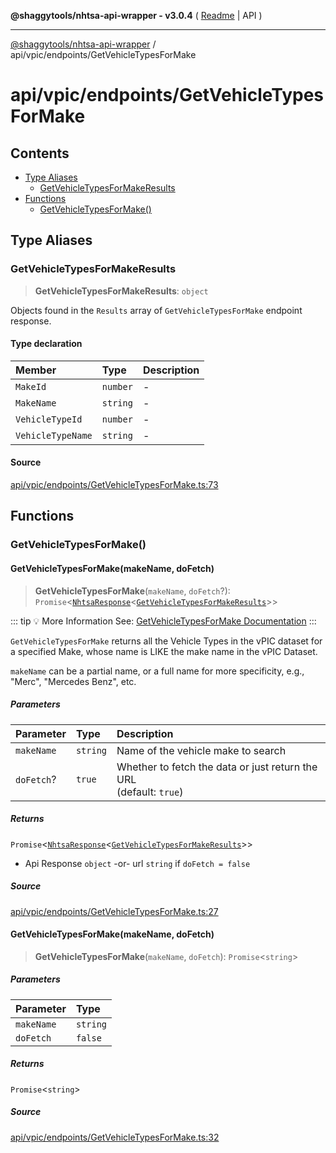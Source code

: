 **@shaggytools/nhtsa-api-wrapper - v3.0.4** ( [Readme](../../../index.md) \| API )

***

[@shaggytools/nhtsa-api-wrapper](../../../modules.md) / api/vpic/endpoints/GetVehicleTypesForMake

# api/vpic/endpoints/GetVehicleTypesForMake

## Contents

- [Type Aliases](GetVehicleTypesForMake.md#type-aliases)
  - [GetVehicleTypesForMakeResults](GetVehicleTypesForMake.md#getvehicletypesformakeresults)
- [Functions](GetVehicleTypesForMake.md#functions)
  - [GetVehicleTypesForMake()](GetVehicleTypesForMake.md#getvehicletypesformake)

## Type Aliases

### GetVehicleTypesForMakeResults

> **GetVehicleTypesForMakeResults**: `object`

Objects found in the `Results` array of `GetVehicleTypesForMake` endpoint response.

#### Type declaration

| Member | Type | Description |
| :------ | :------ | :------ |
| `MakeId` | `number` | - |
| `MakeName` | `string` | - |
| `VehicleTypeId` | `number` | - |
| `VehicleTypeName` | `string` | - |

#### Source

[api/vpic/endpoints/GetVehicleTypesForMake.ts:73](https://github.com/ShaggyTech/nhtsa-api-wrapper/blob/main/packages/lib/src/api/vpic/endpoints/GetVehicleTypesForMake.ts#L73)

## Functions

### GetVehicleTypesForMake()

#### GetVehicleTypesForMake(makeName, doFetch)

> **GetVehicleTypesForMake**(`makeName`, `doFetch`?): `Promise`\<[`NhtsaResponse`](../../types.md#nhtsaresponseresultstype-apitype)\<[`GetVehicleTypesForMakeResults`](GetVehicleTypesForMake.md#getvehicletypesformakeresults)\>\>

::: tip :bulb: More Information
See: [GetVehicleTypesForMake Documentation](/guide/vpic/endpoints/get-vehicle-types-for-make)
:::

`GetVehicleTypesForMake` returns all the Vehicle Types in the vPIC dataset for a specified Make,
whose name is LIKE the make name in the vPIC Dataset.

`makeName` can be a partial name, or a full name for more specificity, e.g., "Merc",
"Mercedes Benz", etc.

##### Parameters

| Parameter | Type | Description |
| :------ | :------ | :------ |
| `makeName` | `string` | Name of the vehicle make to search |
| `doFetch`? | `true` | Whether to fetch the data or just return the URL<br />(default: `true`) |

##### Returns

`Promise`\<[`NhtsaResponse`](../../types.md#nhtsaresponseresultstype-apitype)\<[`GetVehicleTypesForMakeResults`](GetVehicleTypesForMake.md#getvehicletypesformakeresults)\>\>

- Api Response
`object` -or- url `string` if `doFetch = false`

##### Source

[api/vpic/endpoints/GetVehicleTypesForMake.ts:27](https://github.com/ShaggyTech/nhtsa-api-wrapper/blob/main/packages/lib/src/api/vpic/endpoints/GetVehicleTypesForMake.ts#L27)

#### GetVehicleTypesForMake(makeName, doFetch)

> **GetVehicleTypesForMake**(`makeName`, `doFetch`): `Promise`\<`string`\>

##### Parameters

| Parameter | Type |
| :------ | :------ |
| `makeName` | `string` |
| `doFetch` | `false` |

##### Returns

`Promise`\<`string`\>

##### Source

[api/vpic/endpoints/GetVehicleTypesForMake.ts:32](https://github.com/ShaggyTech/nhtsa-api-wrapper/blob/main/packages/lib/src/api/vpic/endpoints/GetVehicleTypesForMake.ts#L32)
